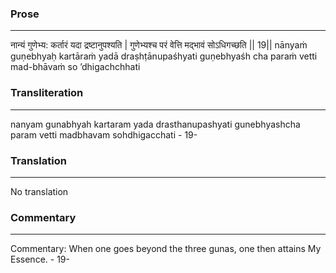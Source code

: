 ### Prose 
 --- 
नान्यं गुणेभ्य: कर्तारं यदा द्रष्टानुपश्यति |
गुणेभ्यश्च परं वेत्ति मद्भावं सोऽधिगच्छति || 19||
nānyaṁ guṇebhyaḥ kartāraṁ yadā draṣhṭānupaśhyati
guṇebhyaśh cha paraṁ vetti mad-bhāvaṁ so ’dhigachchhati

### Transliteration 
 --- 
nanyam gunabhyah kartaram yada drasthanupashyati gunebhyashcha param vetti madbhavam sohdhigacchati - 19-

### Translation 
 --- 
No translation

### Commentary 
 --- 
Commentary: When one goes beyond the three gunas, one then attains My Essence. - 19-